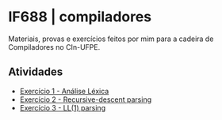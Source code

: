 # IF688 | compiladores
Materiais, provas e exercícios feitos por mim para a cadeira de Compiladores no CIn-UFPE.

## Atividades
- [Exercício 1 - Análise Léxica](01_lexer)
- [Exercício 2 - Recursive-descent parsing]()
- [Exercício 3 - LL(1) parsing]()